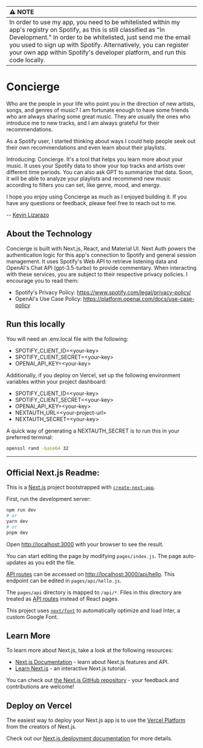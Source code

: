 | :warning: NOTE          |
|:---------------------------|
| In order to use my app, you need to be whitelisted within my app's registry on Spotify, as this is still classified as "In Development." In order to be whitelisted, just send me the email you used to sign up with Spotify. Alternatively, you can register your own app within Spotify's developer platform, and run this code locally.    |

# Concierge
Who are the people in your life who point you in the direction of new artists, songs, and genres of music?
I am fortunate enough to have some friends who are always sharing some great music. They are usually the 
ones who introduce me to new tracks, and I am always grateful for their recommendations.

As a Spotify user, I started thinking about ways I could help people seek out their own recommendations and even 
learn about their playlists.

Introducing: Concierge. It's a tool that helps you learn more about your music. It uses your Spotify data to show 
your top tracks and artists over different time periods. You can also ask GPT to summarize that data. Soon, it will 
be able to analyze your playlists and recommend new music according to filters you can set, like genre, mood, and 
energy.

I hope you enjoy using Concierge as much as I enjoyed building it. If you have any questions or feedback, please feel 
free to reach out to me.

-- [Kevin Lizarazo](https://kevinlizarazo.com)

## About the Technology
Concierge is built with Next.js, React, and Material UI. Next Auth powers the authentication logic for this app's 
connection to Spotify and general session management. It uses Spotify's Web API to retrieve listening data and 
OpenAI's Chat API (gpt-3.5-turbo) to provide commentary. When interacting with these services, you are subject to 
their respective privacy policies. I encourage you to read them:

- Spotify's Privacy Policy: https://www.spotify.com/legal/privacy-policy/
- OpenAI's Use Case Policy: https://platform.openai.com/docs/use-case-policy


## Run this locally

You will need an .env.local file with the following:

- SPOTIFY_CLIENT_ID=\<your-key>
- SPOTIFY_CLIENT_SECRET=\<your-key>
- OPENAI_API_KEY=\<your-key>

Additionally, if you deploy on Vercel, set up the following environment variables within your project dashboard:

- SPOTIFY_CLIENT_ID=\<your-key>
- SPOTIFY_CLIENT_SECRET=\<your-key>
- OPENAI_API_KEY=\<your-key>
- NEXTAUTH_URL=\<your-project-url>
- NEXTAUTH_SECRET=\<your-key>

A quick way of generating a NEXTAUTH_SECRET is to run this in your preferred terminal:

```bash
openssl rand -base64 32
```

---

## Official Next.js Readme:

This is a [Next.js](https://nextjs.org/) project bootstrapped with [`create-next-app`](https://github.com/vercel/next.js/tree/canary/packages/create-next-app).

First, run the development server:

```bash
npm run dev
# or
yarn dev
# or
pnpm dev
```

Open [http://localhost:3000](http://localhost:3000) with your browser to see the result.

You can start editing the page by modifying `pages/index.js`. The page auto-updates as you edit the file.

[API routes](https://nextjs.org/docs/api-routes/introduction) can be accessed on [http://localhost:3000/api/hello](http://localhost:3000/api/hello). This endpoint can be edited in `pages/api/hello.js`.

The `pages/api` directory is mapped to `/api/*`. Files in this directory are treated as [API routes](https://nextjs.org/docs/api-routes/introduction) instead of React pages.

This project uses [`next/font`](https://nextjs.org/docs/basic-features/font-optimization) to automatically optimize and load Inter, a custom Google Font.

## Learn More

To learn more about Next.js, take a look at the following resources:

- [Next.js Documentation](https://nextjs.org/docs) - learn about Next.js features and API.
- [Learn Next.js](https://nextjs.org/learn) - an interactive Next.js tutorial.

You can check out [the Next.js GitHub repository](https://github.com/vercel/next.js/) - your feedback and contributions are welcome!

## Deploy on Vercel

The easiest way to deploy your Next.js app is to use the [Vercel Platform](https://vercel.com/new?utm_medium=default-template&filter=next.js&utm_source=create-next-app&utm_campaign=create-next-app-readme) from the creators of Next.js.

Check out our [Next.js deployment documentation](https://nextjs.org/docs/deployment) for more details.
